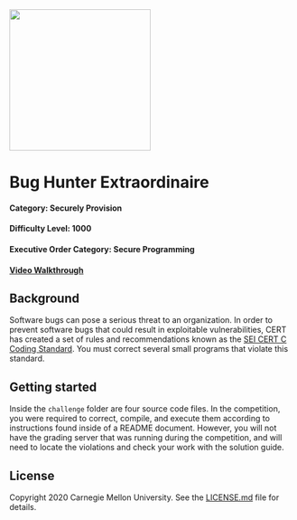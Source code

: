 <img src="../../logo.png" height="250px">

# Bug Hunter Extraordinaire
#### Category: Securely Provision
#### Difficulty Level: 1000
#### Executive Order Category: Secure Programming
#### <a href="https://www.youtube.com/watch?v=5mCJv1OI9B0&list=PLSNlEg26NNpyjtUujhwW16SkJbuE9Pppe&index=6">Video Walkthrough</a>

## Background
Software bugs can pose a serious threat to an organization. In order to prevent software bugs that could result in
exploitable vulnerabilities, CERT has created a set of rules and recommendations known as the
[SEI CERT C Coding Standard](https://resources.sei.cmu.edu/downloads/secure-coding/assets/sei-cert-c-coding-standard-2016-v01.pdf).
You must correct several small programs that violate this standard.

## Getting started

Inside the `challenge` folder are four source code files. In the competition, you were required to correct, compile, and
execute them according to instructions found inside of a README document. However, you will not have the grading server
that was running during the competition, and will need to locate the violations and check your work with the solution
guide.

## License
Copyright 2020 Carnegie Mellon University. See the [LICENSE.md](../../LICENSE.md) file for details.
